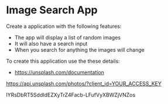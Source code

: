 # Image Search App

Create a application with the following features:

- The app will display a list of random images
- It will also have a search input
- When you search for anything the images will change

To create this application use the these details:

- https://unsplash.com/documentation

https://api.unsplash.com/photos/?client_id=YOUR_ACCESS_KEY


lYRsDbRT5SddIdEZXyTrZ4Facb-LFufVyXBWZjVNZos
